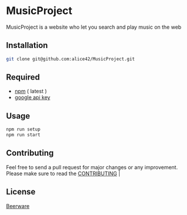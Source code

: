 # MusicProject

MusicProject is a website who let you search and play music on the web

## Installation

```bash
git clone git@github.com:alice42/MusicProject.git
```

## Required

- [npm](https://www.npmjs.com/get-npm) ( latest )
- [google api key](https://developers.google.com/custom-search/v1/introduction)

## Usage

```bash
npm run setup
npm run start
```

## Contributing

Feel free to send a pull request for major changes or any improvement.
Please make sure to read the [CONTRIBUTING](https://github.com/alice42/MusicProject/blob/master/CONTRIBUTING.md) |

## License

[Beerware](https://fr.wikipedia.org/wiki/Beerware)
